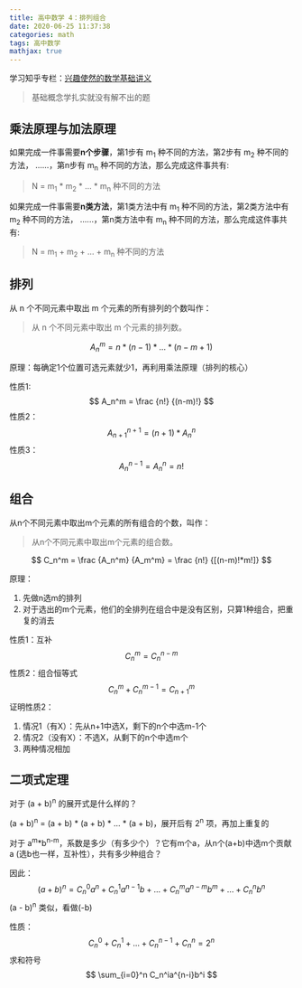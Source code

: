```yaml
---
title: 高中数学 4：排列组合
date: 2020-06-25 11:37:38
categories: math
tags: 高中数学
mathjax: true
---
```


学习知乎专栏：[兴趣使然的数学基础讲义](https://zhuanlan.zhihu.com/c_1145370954870927360) 

>基础概念学扎实就没有解不出的题

<!--more-->

## 乘法原理与加法原理

如果完成一件事需要**n个步骤**，第1步有 m<sub>1</sub> 种不同的方法，第2步有 m<sub>2</sub> 种不同的方法， ......，第n步有 m<sub>n</sub> 种不同的方法，那么完成这件事共有:

> N = m<sub>1</sub> \* m<sub>2</sub> \* … \* m<sub>n</sub> 种不同的方法

如果完成一件事需要**n类方法**，第1类方法中有 m<sub>1</sub> 种不同的方法，第2类方法中有 m<sub>2</sub> 种不同的方法， ......，第n类方法中有 m<sub>n</sub> 种不同的方法，那么完成这件事共有:

> N = m<sub>1</sub> + m<sub>2</sub> + … + m<sub>n</sub> 种不同的方法

## 排列

从 n 个不同元素中取出 m 个元素的所有排列的个数叫作：

> 从 n 个不同元素中取出 m 个元素的排列数。

$$
A_n^m = n * (n - 1) * ... * (n - m + 1)
$$

原理：每确定1个位置可选元素就少1，再利用乘法原理（排列的核心）

性质1:
$$
A_n^m = \frac {n!} {(n-m)!}
$$
性质2：
$$
A_{n+1}^{n+1} = (n + 1)*A_n^n
$$
性质3：
$$
A_n^{n-1} = A_n^n = n!
$$

## 组合

从n个不同元素中取出m个元素的所有组合的个数，叫作：

> 从n个不同元素中取出m个元素的组合数。

$$
C_n^m = \frac {A_n^m} {A_m^m} = \frac {n!} {[(n-m)!*m!]}
$$

原理：

1. 先做n选m的排列
2. 对于选出的m个元素，他们的全排列在组合中是没有区别，只算1种组合，把重复的消去

性质1：互补
$$
C_n^m=C_n^{n-m}
$$
性质2：组合恒等式
$$
C_n^m + C_n^{m-1} = C_{n+1}^m
$$
证明性质2：

1. 情况1（有X）：先从n+1中选X，剩下的n个中选m-1个
2. 情况2（没有X）：不选X，从剩下的n个中选m个
3. 两种情况相加

## 二项式定理

对于 (a + b)<sup>n</sup> 的展开式是什么样的？

(a + b)<sup>n</sup> = (a + b) * (a + b) * … * (a + b)，展开后有 2<sup>n</sup> 项，再加上重复的

对于 a<sup>m</sup>*b<sup>n-m</sup>，系数是多少（有多少个）？它有m个a，从n个(a+b)中选m个贡献a (选b也一样，互补性），共有多少种组合？

因此：
$$
(a+b)^n=C_n^0a^n + C_n^1a^{n-1}b + ... + C_n^ma^{n-m}b^m + ... + C_n^nb^n
$$
(a - b)<sup>n</sup> 类似，看做(-b)

性质：
$$
C_n^0 + C_n^1+...+C_n^{n-1}+C_n^n = 2^n
$$
求和符号
$$
\sum_{i=0}^n C_n^ia^{n-i}b^i
$$
